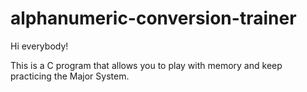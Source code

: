 # alphanumeric-conversion-trainer

Hi everybody!

This is a C program that allows you to play with memory and keep practicing the Major System.
